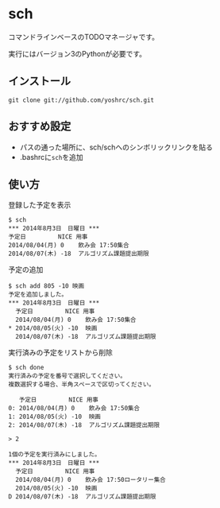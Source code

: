 # sch

コマンドラインベースのTODOマネージャです。

実行にはバージョン3のPythonが必要です。

## インストール

    git clone git://github.com/yoshrc/sch.git

## おすすめ設定

- パスの通った場所に、sch/schへのシンボリックリンクを貼る
- .bashrcに`sch`を追加

## 使い方

登録した予定を表示

    $ sch
    *** 2014年8月3日　日曜日 ***
    予定日         NICE 用事
    2014/08/04(月) 0    飲み会 17:50集合
    2014/08/07(木) -18  アルゴリズム課題提出期限

予定の追加

    $ sch add 805 -10 映画
    予定を追加しました。
    *** 2014年8月3日　日曜日 ***
      予定日         NICE 用事
      2014/08/04(月) 0    飲み会 17:50集合
    * 2014/08/05(火) -10  映画
      2014/08/07(木) -18  アルゴリズム課題提出期限

実行済みの予定をリストから削除

    $ sch done
    実行済みの予定を番号で選択してください。
    複数選択する場合、半角スペースで区切ってください。

       予定日         NICE 用事
    0: 2014/08/04(月) 0    飲み会 17:50集合
    1: 2014/08/05(火) -10  映画
    2: 2014/08/07(木) -18  アルゴリズム課題提出期限

    > 2

    1個の予定を実行済みにしました。
    *** 2014年8月3日　日曜日 ***
      予定日         NICE 用事
      2014/08/04(月) 0    飲み会 17:50ロータリー集合
      2014/08/05(火) -10  映画
    D 2014/08/07(木) -18  アルゴリズム課題提出期限
